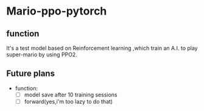 # Mario-ppo-pytorch

## function
It's a test model based on Reinforcement learning ,which train an A.I. to play super-mario by using PPO2.

## Future plans
* function:
  -[ ] model save after 10 training sessions
  -[ ] forward(yes,i'm too lazy to do that)
